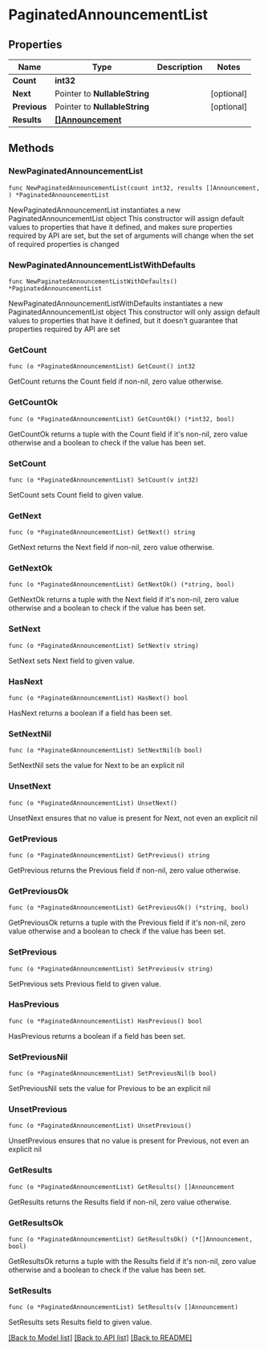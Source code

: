 # PaginatedAnnouncementList

## Properties

Name | Type | Description | Notes
------------ | ------------- | ------------- | -------------
**Count** | **int32** |  | 
**Next** | Pointer to **NullableString** |  | [optional] 
**Previous** | Pointer to **NullableString** |  | [optional] 
**Results** | [**[]Announcement**](Announcement.md) |  | 

## Methods

### NewPaginatedAnnouncementList

`func NewPaginatedAnnouncementList(count int32, results []Announcement, ) *PaginatedAnnouncementList`

NewPaginatedAnnouncementList instantiates a new PaginatedAnnouncementList object
This constructor will assign default values to properties that have it defined,
and makes sure properties required by API are set, but the set of arguments
will change when the set of required properties is changed

### NewPaginatedAnnouncementListWithDefaults

`func NewPaginatedAnnouncementListWithDefaults() *PaginatedAnnouncementList`

NewPaginatedAnnouncementListWithDefaults instantiates a new PaginatedAnnouncementList object
This constructor will only assign default values to properties that have it defined,
but it doesn't guarantee that properties required by API are set

### GetCount

`func (o *PaginatedAnnouncementList) GetCount() int32`

GetCount returns the Count field if non-nil, zero value otherwise.

### GetCountOk

`func (o *PaginatedAnnouncementList) GetCountOk() (*int32, bool)`

GetCountOk returns a tuple with the Count field if it's non-nil, zero value otherwise
and a boolean to check if the value has been set.

### SetCount

`func (o *PaginatedAnnouncementList) SetCount(v int32)`

SetCount sets Count field to given value.


### GetNext

`func (o *PaginatedAnnouncementList) GetNext() string`

GetNext returns the Next field if non-nil, zero value otherwise.

### GetNextOk

`func (o *PaginatedAnnouncementList) GetNextOk() (*string, bool)`

GetNextOk returns a tuple with the Next field if it's non-nil, zero value otherwise
and a boolean to check if the value has been set.

### SetNext

`func (o *PaginatedAnnouncementList) SetNext(v string)`

SetNext sets Next field to given value.

### HasNext

`func (o *PaginatedAnnouncementList) HasNext() bool`

HasNext returns a boolean if a field has been set.

### SetNextNil

`func (o *PaginatedAnnouncementList) SetNextNil(b bool)`

 SetNextNil sets the value for Next to be an explicit nil

### UnsetNext
`func (o *PaginatedAnnouncementList) UnsetNext()`

UnsetNext ensures that no value is present for Next, not even an explicit nil
### GetPrevious

`func (o *PaginatedAnnouncementList) GetPrevious() string`

GetPrevious returns the Previous field if non-nil, zero value otherwise.

### GetPreviousOk

`func (o *PaginatedAnnouncementList) GetPreviousOk() (*string, bool)`

GetPreviousOk returns a tuple with the Previous field if it's non-nil, zero value otherwise
and a boolean to check if the value has been set.

### SetPrevious

`func (o *PaginatedAnnouncementList) SetPrevious(v string)`

SetPrevious sets Previous field to given value.

### HasPrevious

`func (o *PaginatedAnnouncementList) HasPrevious() bool`

HasPrevious returns a boolean if a field has been set.

### SetPreviousNil

`func (o *PaginatedAnnouncementList) SetPreviousNil(b bool)`

 SetPreviousNil sets the value for Previous to be an explicit nil

### UnsetPrevious
`func (o *PaginatedAnnouncementList) UnsetPrevious()`

UnsetPrevious ensures that no value is present for Previous, not even an explicit nil
### GetResults

`func (o *PaginatedAnnouncementList) GetResults() []Announcement`

GetResults returns the Results field if non-nil, zero value otherwise.

### GetResultsOk

`func (o *PaginatedAnnouncementList) GetResultsOk() (*[]Announcement, bool)`

GetResultsOk returns a tuple with the Results field if it's non-nil, zero value otherwise
and a boolean to check if the value has been set.

### SetResults

`func (o *PaginatedAnnouncementList) SetResults(v []Announcement)`

SetResults sets Results field to given value.



[[Back to Model list]](../README.md#documentation-for-models) [[Back to API list]](../README.md#documentation-for-api-endpoints) [[Back to README]](../README.md)


